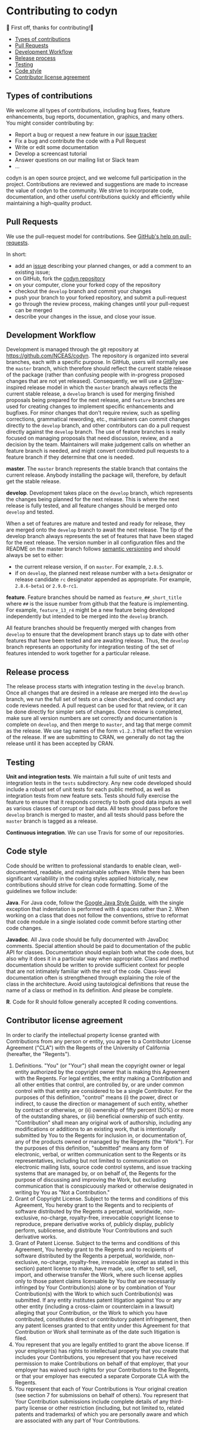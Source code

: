 # Contributing to codyn

:tada: First off, thanks for contributing!:tada:

- [Types of contributions](#types-of-contributions)
- [Pull Requests](#pull-requests)
- [Development Workflow](#development-workflow)
- [Release process](#release-process)
- [Testing](#testing)
- [Code style](#code-style)
- [Contributor license agreement](#contributor-license-agreement)

## Types of contributions

We welcome all types of contributions, including bug fixes, feature enhancements,
bug reports, documentation, graphics, and many others.  You might consider contributing by:

- Report a bug or request a new feature in our [issue tracker](https://github.com/DataONEorg/scythe/issues)
- Fix a bug and contribute the code with a Pull Request
- Write or edit some documentation
- Develop a screencast tutorial
- Answer questions on our mailing list or Slack team
- ...

codyn is an open source project, and we welcome full
participation in the project.  Contributions are reviewed and suggestions are
made to increase the value of codyn to the community.  We strive to
incorporate code, documentation, and other useful contributions quickly and
efficiently while maintaining a high-quality product.

## Pull Requests
We use the pull-request model for contributions. See [GitHub's help on pull-requests](https://help.github.com/articles/about-pull-requests/).

In short:

- add an [issue](https://github.com/DataONEorg/scythe/issues) describing your planned changes, or add a comment to an existing issue;
- on GitHub, fork the [codyn repository](https://github.com/NCEAS/codyn)
- on your computer, clone your forked copy of the repository
- checkout the `develop` branch and commit your changes
- push your branch to your forked repository, and submit a pull-request
- go through the review process, making changes until your pull-request can be merged
- describe your changes in the issue, and close your issue.

## Development Workflow

Development is managed through the git repository at https://github.com/NCEAS/codyn.  The repository is organized into several branches, each with a specific purpose. In GitHub, users will normally see the `master` branch, which therefore should reflect the current stable release of the package (rather than confusing people with in-progress proposed changes that are not yet released). Consequently, we will use a [GitFlow](https://nvie.com/posts/a-successful-git-branching-model/)-inspired release model in which the `master` branch always reflects the current stable release, a `develop` branch is used for merging finished proposals being prepared for the next release, and `feature` branches are used for creating changes to implement specific enhancements and bugfixes.  For minor changes that don't require review, such as spelling corrections, grammatical rewording, etc., maintainers can commit changes directly to the `develop` branch, and other contributors can do a pull request directly against the `develop` branch.  The use of feature branches is really focused on managing proposals that need discussion, review, and a decision by the team. Maintainers will make judgement calls on whether an feature branch is needed, and might convert contributed pull requests to a feature branch if they determine that one  is needed.

**master**. The `master` branch represents the stable branch that contains the current release. Anybody installing the package will, therefore, by default get the stable release.  

**develop**. Development takes place on the `develop` branch, which represents the 
changes being planned for the next release. This is where the next release is fully tested,
and all feature changes should be merged onto `develop` and tested.


When a set of features are mature and tested and ready for release, they are merged onto the `develop` branch to await the next release.  The tip of the develop branch always represents the set of features that have been staged for the next release. The version number in all configuration files and the README on the master branch follows [semantic versioning](https://semver.org/) and should always be set to either:

- the current release version, if on `master`. For example, `2.8.5`.
- if on `develop`, the planned next release number with a `beta` designator or release candidate `rc` designator appended as appropriate.  For example, `2.8.6-beta1` or `2.9.0-rc1`.

**feature**. Feature branches should be named as `feature_##_short_title` where `##` is the issue number from github that the feature is implementing.
For example,
`feature_13_r4` might be a new feature being developed independently but intended to be merged into the `develop` branch.

All feature branches should be frequently merged with changes from `develop` to
ensure that the development branch stays up to date with other features that have
been tested and are awaiting release.  Thus, the `develop` branch represents an opportunity
for integration testing of the set of features intended to work together for a
particular release.

## Release process

The release process starts with integration testing in the `develop` branch. Once all
changes that are desired in a release are merged into the `develop` branch, we run
the full set of tests on a clean checkout, and conduct any code reviews needed. A pull request
can be used for that review, or it can be done directly for simpler sets of changes.
Once review is completed, make sure all version numbers are set correctly and 
documentation is complete on `develop`, and then merge to `master`, and tag that merge 
commit as the release. We use tag names of the form `v1.2.3` that reflect the version
of the release.  If we are submitting to CRAN, we generally do not tag the release
until it has been accepted by CRAN.

## Testing

**Unit and integration tests**. We maintain a full suite of unit tests and
integration tests in the `tests` subdirectory.
Any new code developed should include a robust set of unit tests for each public
method, as well as integration tests from new feature sets.  Tests should fully
exercise the feature to ensure that it responds correctly to both good data inputs
as well as various classes of corrupt or bad data.  All tests should pass before
the `develop` branch is merged to master, and all tests should pass before the `master`
branch is tagged as a release.

**Continuous integration**. We can use Travis for some of our repositories.

## Code style

Code should be written to professional standards to enable clean, well-documented,
readable, and maintainable software.  While there has been significant variablility
in the coding styles applied historically, new contributions should strive for
clean code formatting.  Some of the guidelines we follow include:

**Java**. For Java code, follow the [Google Java Style Guide](https://google.github.io/styleguide/javaguide.html), with the single exception that indentation is performed with 4 spaces rather than 2.  When working on a class that
does not follow the conventions, strive to reformat that code module in a single
isolated code commit before starting other code changes.

**Javadoc**. All Java code should be fully documented with JavaDoc comments.  Special
attention should be paid to documentation of the public API for classes.  Documentation
should explain both what the code does, but also why it does it in a particular
way when appropriate.  Class and method documentation should be written to provide
sufficient context for people that are not intimately familiar with the rest of the code.
Class-level documentation often is strengthened through explaining the role of the
class in the architecture.  Avoid using tautological definitions that reuse the name of
a class or method in its definition.  And please be complete.

**R**. Code for R should follow generally accepted R coding conventions.

## Contributor license agreement

In order to clarify the intellectual property license
granted with Contributions from any person or entity, you agree to
a Contributor License Agreement ("CLA") with the Regents of the University of
California (hereafter, the "Regents").

1. Definitions.
   "You" (or "Your") shall mean the copyright owner or legal entity
   authorized by the copyright owner that is making this Agreement
   with the Regents. For legal entities, the entity making a
   Contribution and all other entities that control, are controlled
   by, or are under common control with that entity are considered to
   be a single Contributor. For the purposes of this definition,
   "control" means (i) the power, direct or indirect, to cause the
   direction or management of such entity, whether by contract or
   otherwise, or (ii) ownership of fifty percent (50%) or more of the
   outstanding shares, or (iii) beneficial ownership of such entity.
   "Contribution" shall mean any original work of authorship,
   including any modifications or additions to an existing work, that
   is intentionally submitted by You to the Regents for inclusion
   in, or documentation of, any of the products owned or managed by
   the Regents (the "Work"). For the purposes of this definition,
   "submitted" means any form of electronic, verbal, or written
   communication sent to the Regents or its representatives,
   including but not limited to communication on electronic mailing
   lists, source code control systems, and issue tracking systems that
   are managed by, or on behalf of, the Regents for the purpose of
   discussing and improving the Work, but excluding communication that
   is conspicuously marked or otherwise designated in writing by You
   as "Not a Contribution."
2. Grant of Copyright License. Subject to the terms and conditions of
   this Agreement, You hereby grant to the Regents and to
   recipients of software distributed by the Regents a perpetual,
   worldwide, non-exclusive, no-charge, royalty-free, irrevocable
   copyright license to reproduce, prepare derivative works of,
   publicly display, publicly perform, sublicense, and distribute Your
   Contributions and such derivative works.
3. Grant of Patent License. Subject to the terms and conditions of
   this Agreement, You hereby grant to the Regents and to
   recipients of software distributed by the Regents a perpetual,
   worldwide, non-exclusive, no-charge, royalty-free, irrevocable
   (except as stated in this section) patent license to make, have
   made, use, offer to sell, sell, import, and otherwise transfer the
   Work, where such license applies only to those patent claims
   licensable by You that are necessarily infringed by Your
   Contribution(s) alone or by combination of Your Contribution(s)
   with the Work to which such Contribution(s) was submitted. If any
   entity institutes patent litigation against You or any other entity
   (including a cross-claim or counterclaim in a lawsuit) alleging
   that your Contribution, or the Work to which you have contributed,
   constitutes direct or contributory patent infringement, then any
   patent licenses granted to that entity under this Agreement for
   that Contribution or Work shall terminate as of the date such
   litigation is filed.
4. You represent that you are legally entitled to grant the above
   license. If your employer(s) has rights to intellectual property
   that you create that includes your Contributions, you represent
   that you have received permission to make Contributions on behalf
   of that employer, that your employer has waived such rights for
   your Contributions to the Regents, or that your employer has
   executed a separate Corporate CLA with the Regents.
5. You represent that each of Your Contributions is Your original
   creation (see section 7 for submissions on behalf of others).  You
   represent that Your Contribution submissions include complete
   details of any third-party license or other restriction (including,
   but not limited to, related patents and trademarks) of which you
   are personally aware and which are associated with any part of Your
   Contributions.
